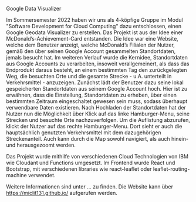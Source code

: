 Google Data Visualizer

Im Sommersemester 2022 haben wir uns als 4-köpfige Gruppe im Modul "Software Development for Cloud Computing" dazu entschlossen, einen Google Geodata Visualizer zu erstellen. Das Projekt ist aus der Idee einer McDonald’s-Achievement-Card entstanden. Die Idee war eine Website, welche dem Benutzer anzeigt, welche McDonald’s Filialen der Nutzer, gemäß den über seinen Google Account gesammelten Standortdaten, jemals besucht hat. Im weiteren Verlauf wurde die Kernidee, Standortdaten aus Google Accounts zu verarbeiten, insoweit verallgemeinert, als dass das Endprodukt daraus besteht, an einem bestimmten Tag den zurückgelegten Weg, die besuchten Orte und die gesamte Strecke - u.A. unterteilt in Verkehrsmittel - anzuzeigen. Zunächst lädt der Benutzer dazu seine lokal gespeicherten Standortdaten aus seinem Google Account hoch. Hier ist zu erwähnen, dass die Einstellung, Standortdaten zu erheben, über einen bestimmten Zeitraum eingeschaltet gewesen sein muss, sodass überhaupt verwendbare Daten existieren. Nach Hochladen der Standortdaten hat der Nutzer nun die Möglichkeit über Klick auf das linke Hamburger-Menu, seine Strecken und besuchte Orte nachzuverfolgen. Um die Auflistung abzurufen, klickt der Nutzer auf das rechte Hamburger-Menu. Dort sieht er auch die hauptsächlich genutzten Verkehrsmittel mit dem dazugehörigen Streckenanteil. Auch kann durch die Map sowohl navigiert, als auch hinein- und herausgezoomt werden.

Das Projekt wurde mithilfe von verschiedenen Cloud Technologien von IBM wie Cloudant und Functions umgesetzt. Im Frontend wurde React und Bootstrap, mit verschiedenen libraries wie react-leaflet oder leaflet-routing-machine verwendet.

Weitere Informationen sind unter ... zu finden. Die Website kann über https://miclit131.github.io/ aufgerufen werden.
